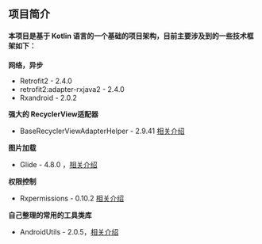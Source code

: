 ## 项目简介

#### 本项目是基于 Kotlin 语言的一个基础的项目架构，目前主要涉及到的一些技术框架如下：
**网络，异步**
 - Retrofit2  - 2.4.0
 - retrofit2:adapter-rxjava2   - 2.4.0
 - Rxandroid - 2.0.2

**强大的 RecyclerView适配器**
 - BaseRecyclerViewAdapterHelper - 2.9.41 [相关介绍](http://www.jianshu.com/p/b343fcff51b0)

**图片加载**
 - Glide - 4.8.0 ，[相关介绍](https://muyangmin.github.io/glide-docs-cn/)

**权限控制**
 - Rxpermissions - 0.10.2 [相关介绍](https://github.com/tbruyelle/RxPermissions)
 

**自己整理的常用的工具类库**
 - AndroidUtils - 2.0.5，[相关介绍](https://github.com/lvfaqiang/AndroidUtils)
